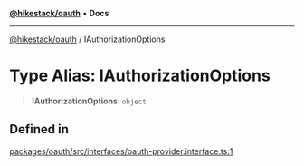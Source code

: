[**@hikestack/oauth**](/official/reference/oauth/index.md) • **Docs**

***

[@hikestack/oauth](/official/reference/oauth/globals.md) / IAuthorizationOptions

# Type Alias: IAuthorizationOptions

> **IAuthorizationOptions**: `object`

## Defined in

[packages/oauth/src/interfaces/oauth-provider.interface.ts:1](https://github.com/hikestack/hike/blob/2d4ca98e0cdf7a421674f597d4960cda8cd728c8/packages/oauth/src/interfaces/oauth-provider.interface.ts#L1)
